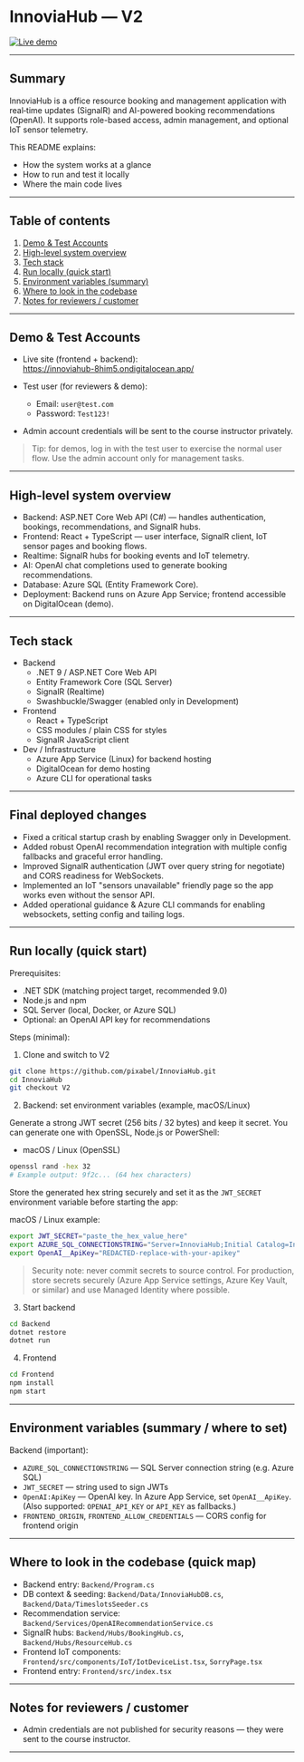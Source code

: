 # InnoviaHub — V2

[![Live demo](https://img.shields.io/badge/demo-live-brightgreen.svg)](https://innoviahub-8him5.ondigitalocean.app/)

---

## Summary

InnoviaHub is a office resource booking and management application with real‑time updates (SignalR) and AI-powered booking recommendations (OpenAI). It supports role-based access, admin management, and optional IoT sensor telemetry.

This README explains:

- How the system works at a glance
- How to run and test it locally
- Where the main code lives

---

## Table of contents

1. [Demo & Test Accounts](#demo--test-accounts)  
2. [High-level system overview](#high-level-system-overview)  
3. [Tech stack](#tech-stack)  
4. [Run locally (quick start)](#run-locally-quick-start)  
5. [Environment variables (summary)](#environment-variables-summary--where-to-set)  
6. [Where to look in the codebase](#where-to-look-in-the-codebase-quick-map)  
7. [Notes for reviewers / customer](#notes-for-reviewers--customer)

---

## Demo & Test Accounts

- Live site (frontend + backend):  
  <https://innoviahub-8him5.ondigitalocean.app/>

- Test user (for reviewers & demo):
  - Email: `user@test.com`  
  - Password: `Test123!`

- Admin account credentials will be sent to the course instructor privately.

> Tip: for demos, log in with the test user to exercise the normal user flow. Use the admin account only for management tasks.

---

## High-level system overview

- Backend: ASP.NET Core Web API (C#) — handles authentication, bookings, recommendations, and SignalR hubs.  
- Frontend: React + TypeScript — user interface, SignalR client, IoT sensor pages and booking flows.  
- Realtime: SignalR hubs for booking events and IoT telemetry.  
- AI: OpenAI chat completions used to generate booking recommendations.  
- Database: Azure SQL (Entity Framework Core).  
- Deployment: Backend runs on Azure App Service; frontend accessible on DigitalOcean (demo).

---

## Tech stack

- Backend
  - .NET 9 / ASP.NET Core Web API
  - Entity Framework Core (SQL Server)
  - SignalR (Realtime)
  - Swashbuckle/Swagger (enabled only in Development)
- Frontend
  - React + TypeScript
  - CSS modules / plain CSS for styles
  - SignalR JavaScript client
- Dev / Infrastructure
  - Azure App Service (Linux) for backend hosting
  - DigitalOcean for demo hosting
  - Azure CLI for operational tasks

---

## Final deployed changes

- Fixed a critical startup crash by enabling Swagger only in Development.
- Added robust OpenAI recommendation integration with multiple config fallbacks and graceful error handling.
- Improved SignalR authentication (JWT over query string for negotiate) and CORS readiness for WebSockets.
- Implemented an IoT "sensors unavailable" friendly page so the app works even without the sensor API.
- Added operational guidance & Azure CLI commands for enabling websockets, setting config and tailing logs.

---

## Run locally (quick start)

Prerequisites:

- .NET SDK (matching project target, recommended 9.0)
- Node.js and npm
- SQL Server (local, Docker, or Azure SQL)
- Optional: an OpenAI API key for recommendations

Steps (minimal):

1. Clone and switch to V2

```bash
git clone https://github.com/pixabel/InnoviaHub.git
cd InnoviaHub
git checkout V2
```

2. Backend: set environment variables (example, macOS/Linux)

Generate a strong JWT secret (256 bits / 32 bytes) and keep it secret. You can generate one with OpenSSL, Node.js or PowerShell:

- macOS / Linux (OpenSSL)

```bash
openssl rand -hex 32
# Example output: 9f2c... (64 hex characters)
```

Store the generated hex string securely and set it as the `JWT_SECRET` environment variable before starting the app:

macOS / Linux example:

```bash
export JWT_SECRET="paste_the_hex_value_here"
export AZURE_SQL_CONNECTIONSTRING="Server=InnoviaHub;Initial Catalog=InnoviaHub;User ID=sqladmin;Password=ServerTest123!;"
export OpenAI__ApiKey="REDACTED-replace-with-your-apikey"
```

> Security note: never commit secrets to source control. For production, store secrets securely (Azure App Service settings, Azure Key Vault, or similar) and use Managed Identity where possible.

3. Start backend

```bash
cd Backend
dotnet restore
dotnet run
```

4. Frontend

```bash
cd Frontend
npm install
npm start
```

---

## Environment variables (summary / where to set)

Backend (important):

- `AZURE_SQL_CONNECTIONSTRING` — SQL Server connection string (e.g. Azure SQL)
- `JWT_SECRET` — string used to sign JWTs
- `OpenAI:ApiKey` — OpenAI key. In Azure App Service, set `OpenAI__ApiKey`. (Also supported: `OPENAI_API_KEY` or `API_KEY` as fallbacks.)
- `FRONTEND_ORIGIN`, `FRONTEND_ALLOW_CREDENTIALS` — CORS config for frontend origin

---

## Where to look in the codebase (quick map)

- Backend entry: `Backend/Program.cs`
- DB context & seeding: `Backend/Data/InnoviaHubDB.cs`, `Backend/Data/TimeslotsSeeder.cs`
- Recommendation service: `Backend/Services/OpenAIRecommendationService.cs`
- SignalR hubs: `Backend/Hubs/BookingHub.cs`, `Backend/Hubs/ResourceHub.cs`
- Frontend IoT components: `Frontend/src/components/IoT/IotDeviceList.tsx`, `SorryPage.tsx`
- Frontend entry: `Frontend/src/index.tsx`

---

## Notes for reviewers / customer

- Admin credentials are not published for security reasons — they were sent to the course instructor.  

---
